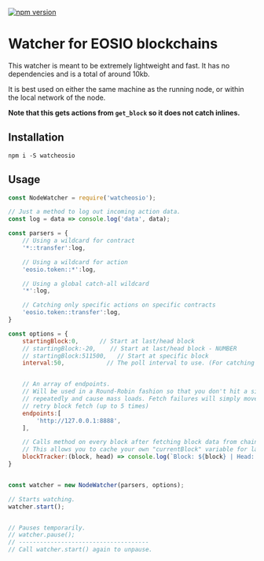 [![npm version](https://badge.fury.io/js/watcheosio.svg)](https://badge.fury.io/js/watcheosio)

# Watcher for EOSIO blockchains

This watcher is meant to be extremely lightweight and fast.
It has no dependencies and is a total of around 10kb.

It is best used on either the same machine as the running node, or within the local network of the node.

**Note that this gets actions from `get_block` so it does not catch inlines.**

## Installation

`npm i -S watcheosio`


## Usage

```js
const NodeWatcher = require('watcheosio');

// Just a method to log out incoming action data.
const log = data => console.log('data', data);

const parsers = {
    // Using a wildcard for contract
    '*::transfer':log,

    // Using a wildcard for action
    'eosio.token::*':log,

    // Using a global catch-all wildcard
    '*':log,

    // Catching only specific actions on specific contracts
    'eosio.token::transfer':log,
}

const options = {
    startingBlock:0,      // Start at last/head block
    // startingBlock:-20,    // Start at last/head block - NUMBER
    // startingBlock:511500,   // Start at specific block
    interval:50,            // The poll interval to use. (For catching up to head block only)


    // An array of endpoints.
    // Will be used in a Round-Robin fashion so that you don't hit a single endpoint
    // repeatedly and cause mass loads. Fetch failures will simply move to the next endpoint and
    // retry block fetch (up to 5 times)
    endpoints:[
        'http://127.0.0.1:8888',
    ],

    // Calls method on every block after fetching block data from chain.
    // This allows you to cache your own "currentBlock" variable for later use.
    blockTracker:(block, head) => console.log(`Block: ${block} | Head: ${head} | Behind: ${head - block}`)
}


const watcher = new NodeWatcher(parsers, options);

// Starts watching.
watcher.start();


// Pauses temporarily.
// watcher.pause();
// -------------------------------------
// Call watcher.start() again to unpause.
```
